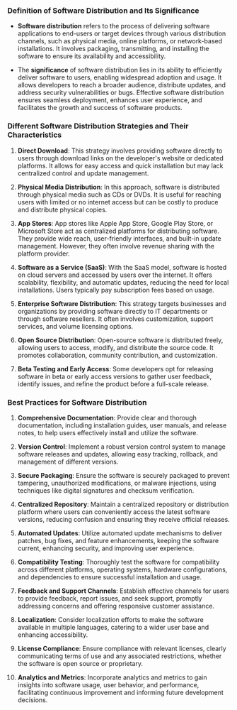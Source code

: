 ### Definition of Software Distribution and Its Significance

- **Software distribution** refers to the process of delivering software applications to end-users or target devices through various distribution channels, such as physical media, online platforms, or network-based installations. It involves packaging, transmitting, and installing the software to ensure its availability and accessibility.

- The **significance** of software distribution lies in its ability to efficiently deliver software to users, enabling widespread adoption and usage. It allows developers to reach a broader audience, distribute updates, and address security vulnerabilities or bugs. Effective software distribution ensures seamless deployment, enhances user experience, and facilitates the growth and success of software products.

### Different Software Distribution Strategies and Their Characteristics

1. **Direct Download**: This strategy involves providing software directly to users through download links on the developer's website or dedicated platforms. It allows for easy access and quick installation but may lack centralized control and update management.

2. **Physical Media Distribution**: In this approach, software is distributed through physical media such as CDs or DVDs. It is useful for reaching users with limited or no internet access but can be costly to produce and distribute physical copies.

3. **App Stores**: App stores like Apple App Store, Google Play Store, or Microsoft Store act as centralized platforms for distributing software. They provide wide reach, user-friendly interfaces, and built-in update management. However, they often involve revenue sharing with the platform provider.

4. **Software as a Service (SaaS)**: With the SaaS model, software is hosted on cloud servers and accessed by users over the internet. It offers scalability, flexibility, and automatic updates, reducing the need for local installations. Users typically pay subscription fees based on usage.

5. **Enterprise Software Distribution**: This strategy targets businesses and organizations by providing software directly to IT departments or through software resellers. It often involves customization, support services, and volume licensing options.

6. **Open Source Distribution**: Open-source software is distributed freely, allowing users to access, modify, and distribute the source code. It promotes collaboration, community contribution, and customization.

7. **Beta Testing and Early Access**: Some developers opt for releasing software in beta or early access versions to gather user feedback, identify issues, and refine the product before a full-scale release.

### Best Practices for Software Distribution

1. **Comprehensive Documentation**: Provide clear and thorough documentation, including installation guides, user manuals, and release notes, to help users effectively install and utilize the software.

2. **Version Control**: Implement a robust version control system to manage software releases and updates, allowing easy tracking, rollback, and management of different versions.

3. **Secure Packaging**: Ensure the software is securely packaged to prevent tampering, unauthorized modifications, or malware injections, using techniques like digital signatures and checksum verification.

4. **Centralized Repository**: Maintain a centralized repository or distribution platform where users can conveniently access the latest software versions, reducing confusion and ensuring they receive official releases.

5. **Automated Updates**: Utilize automated update mechanisms to deliver patches, bug fixes, and feature enhancements, keeping the software current, enhancing security, and improving user experience.

6. **Compatibility Testing**: Thoroughly test the software for compatibility across different platforms, operating systems, hardware configurations, and dependencies to ensure successful installation and usage.

7. **Feedback and Support Channels**: Establish effective channels for users to provide feedback, report issues, and seek support, promptly addressing concerns and offering responsive customer assistance.

8. **Localization**: Consider localization efforts to make the software available in multiple languages, catering to a wider user base and enhancing accessibility.

9. **License Compliance**: Ensure compliance with relevant licenses, clearly communicating terms of use and any associated restrictions, whether the software is open source or proprietary.

10. **Analytics and Metrics**: Incorporate analytics and metrics to gain insights into software usage, user behavior, and performance, facilitating continuous improvement and informing future development decisions.
